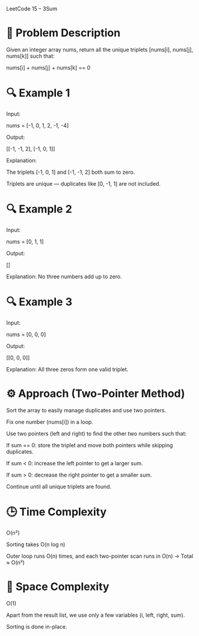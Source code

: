 LeetCode 15 – 3Sum
# 🧩 Problem Description

Given an integer array nums, return all the unique triplets [nums[i], nums[j], nums[k]] such that:

nums[i] + nums[j] + nums[k] == 0


# 🔍 Example 1

Input:

nums = [-1, 0, 1, 2, -1, -4]


Output:

[[-1, -1, 2], [-1, 0, 1]]


Explanation:

The triplets [-1, 0, 1] and [-1, -1, 2] both sum to zero.

Triplets are unique — duplicates like [0, -1, 1] are not included.

# 🔍 Example 2

Input:

nums = [0, 1, 1]


Output:

[]


Explanation:
No three numbers add up to zero.

# 🔍 Example 3

Input:

nums = [0, 0, 0]


Output:

[[0, 0, 0]]


Explanation:
All three zeros form one valid triplet.

# ⚙️ Approach (Two-Pointer Method)

Sort the array to easily manage duplicates and use two pointers.

Fix one number (nums[i]) in a loop.

Use two pointers (left and right) to find the other two numbers such that:

If sum == 0: store the triplet and move both pointers while skipping duplicates.

If sum < 0: increase the left pointer to get a larger sum.

If sum > 0: decrease the right pointer to get a smaller sum.

Continue until all unique triplets are found.

# 🕒 Time Complexity

O(n²)

Sorting takes O(n log n)

Outer loop runs O(n) times, and each two-pointer scan runs in O(n)
→ Total ≈ O(n²)

# 💾 Space Complexity

O(1)

Apart from the result list, we use only a few variables (i, left, right, sum).

Sorting is done in-place.